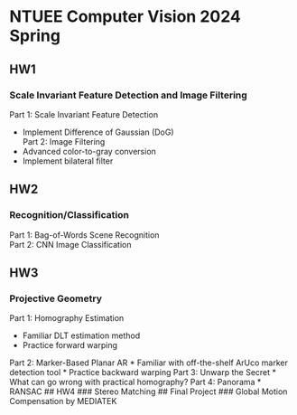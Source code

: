 # NTUEE Computer Vision 2024 Spring
## HW1
### Scale Invariant Feature Detection and Image Filtering  
Part 1: Scale Invariant Feature Detection  
* Implement Difference of Gaussian (DoG)  
Part 2: Image Filtering  
* Advanced color-to-gray conversion  
* Implement bilateral filter
## HW2
### Recognition/Classification
Part 1: Bag-of-Words Scene Recognition  
Part 2: CNN Image Classification
## HW3
### Projective Geometry
Part 1: Homography Estimation  
* Familiar DLT estimation method
* Practice forward warping
<bf>
Part 2: Marker-Based Planar AR  
* Familiar with off-the-shelf ArUco marker detection tool  
* Practice backward warping
<bf>
Part 3: Unwarp the Secret  
* What can go wrong with practical homography?
<bf>
Part 4: Panorama  
* RANSAC  
## HW4
### Stereo Matching
## Final Project
### Global Motion Compensation by MEDIATEK
